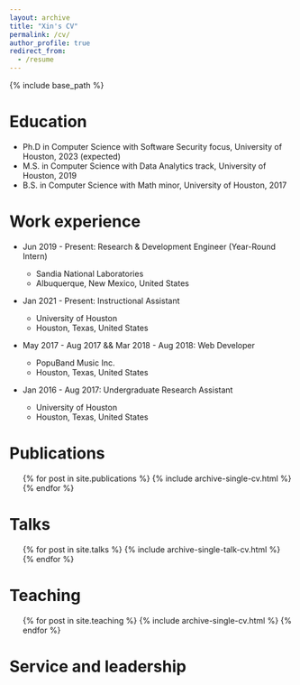 ```yaml
---
layout: archive
title: "Xin's CV"
permalink: /cv/
author_profile: true
redirect_from:
  - /resume
---
```


{% include base_path %}

Education
======
* Ph.D in  Computer Science with Software Security focus, University of Houston, 2023 (expected)
* M.S. in Computer Science with Data Analytics track, University of Houston, 2019
* B.S. in Computer Science with Math minor, University of Houston, 2017


Work experience
======

* Jun 2019 - Present: Research & Development Engineer (Year-Round Intern)
  * Sandia National Laboratories
  * Albuquerque, New Mexico, United States

* Jan 2021 - Present: Instructional Assistant
  * University of Houston
  * Houston, Texas, United States

* May 2017 - Aug 2017 && Mar 2018 - Aug 2018: Web Developer
  * PopuBand Music Inc.
  * Houston, Texas, United States
  
* Jan 2016 - Aug 2017: Undergraduate Research Assistant
  * University of Houston
  * Houston, Texas, United States



Publications
======
  <ul>{% for post in site.publications %}
    {% include archive-single-cv.html %}
  {% endfor %}</ul>
  
Talks
======
  <ul>{% for post in site.talks %}
    {% include archive-single-talk-cv.html %}
  {% endfor %}</ul>
  
Teaching
======
  <ul>{% for post in site.teaching %}
    {% include archive-single-cv.html %}
  {% endfor %}</ul>
  
Service and leadership
======

